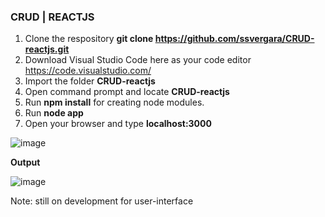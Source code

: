 ### CRUD | REACTJS

1. Clone the respository **git clone https://github.com/ssvergara/CRUD-reactjs.git**
2. Download Visual Studio Code here as your code editor https://code.visualstudio.com/
3. Import the folder **CRUD-reactjs**
4. Open command prompt and locate **CRUD-reactjs**
5. Run **npm install** for creating node modules.
5. Run **node app**
6. Open your browser and type **localhost:3000**

![image](https://user-images.githubusercontent.com/44419783/54101609-85155500-43ff-11e9-8128-3739049f6973.png)

**Output**

![image](https://user-images.githubusercontent.com/44419783/54101630-a5ddaa80-43ff-11e9-84da-e2ea96aa8f09.png)


Note: still on development for user-interface
